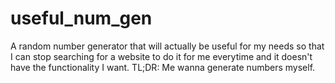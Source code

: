 # useful_num_gen
A random number generator that will actually be useful for my needs so that I can stop searching for a website to do it for me everytime and it doesn't have the functionality I want. TL;DR: Me wanna generate numbers myself.
